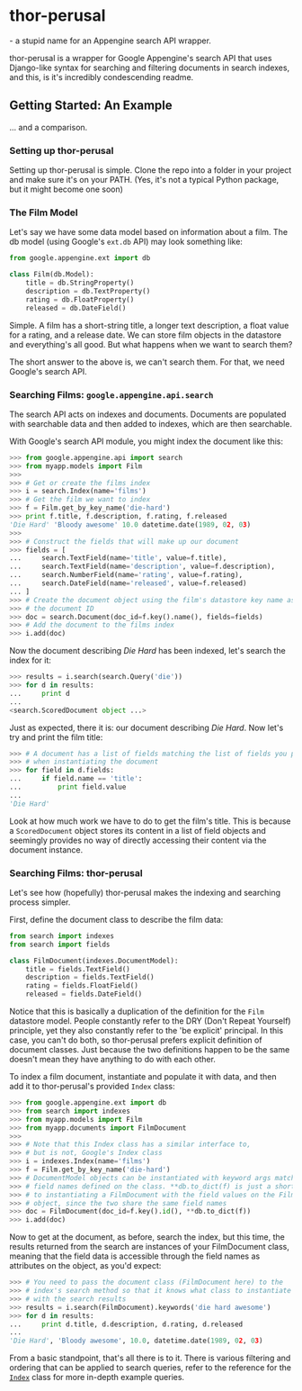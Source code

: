 # thor-perusal
\- a stupid name for an Appengine search API wrapper.

thor-perusal is a wrapper for Google Appengine's search API that uses Django-like syntax for searching and filtering documents in search indexes, and this, is it's incredibly condescending readme.

## Getting Started: An Example
... and a comparison.

### Setting up thor-perusal

Setting up thor-perusal is simple. Clone the repo into a folder in your project and make sure it's on your PATH. (Yes, it's not a typical Python package, but it might become one soon)

### The Film Model

Let's say we have some data model based on information about a film. The db model (using Google's `ext.db` API) may look something like:

```python
from google.appengine.ext import db

class Film(db.Model):
    title = db.StringProperty()
    description = db.TextProperty()
    rating = db.FloatProperty()
    released = db.DateField()
```

Simple. A film has a short-string title, a longer text description, a float value for a rating, and a release date. We can store film objects in the datastore and everything's all good. But what happens when we want to search them?

The short answer to the above is, we can't search them. For that, we need Google's search API.

### Searching Films: `google.appengine.api.search`

The search API acts on indexes and documents. Documents are populated with searchable data and then added to indexes, which are then searchable.

With Google's search API module, you might index the document like this:

```python
>>> from google.appengine.api import search
>>> from myapp.models import Film
>>>
>>> # Get or create the films index
>>> i = search.Index(name='films')
>>> # Get the film we want to index
>>> f = Film.get_by_key_name('die-hard')
>>> print f.title, f.description, f.rating, f.released
'Die Hard' 'Bloody awesome' 10.0 datetime.date(1989, 02, 03)
>>>
>>> # Construct the fields that will make up our document
>>> fields = [
...     search.TextField(name='title', value=f.title),
...     search.TextField(name='description', value=f.description),
...     search.NumberField(name='rating', value=f.rating),
...     search.DateField(name='released', value=f.released)
... ]
>>> # Create the document object using the film's datastore key name as
>>> # the document ID
>>> doc = search.Document(doc_id=f.key().name(), fields=fields)
>>> # Add the document to the films index
>>> i.add(doc)
```

Now the document describing _Die Hard_ has been indexed, let's search the index for it:

```python
>>> results = i.search(search.Query('die'))
>>> for d in results:
...     print d
...
<search.ScoredDocument object ...>
```

Just as expected, there it is: our document describing _Die Hard_. Now let's try and print the film title:

```python
>>> # A document has a list of fields matching the list of fields you passed in
>>> # when instantiating the document
>>> for field in d.fields:
...     if field.name == 'title':
...         print field.value
...
'Die Hard'
```

Look at how much work we have to do to get the film's title. This is because a `ScoredDocument` object stores its content in a list of field objects and seemingly provides no way of directly accessing their content via the document instance.

### Searching Films: thor-perusal

Let's see how (hopefully) thor-perusal makes the indexing and searching process simpler.

First, define the document class to describe the film data:

```python
from search import indexes
from search import fields

class FilmDocument(indexes.DocumentModel):
    title = fields.TextField()
    description = fields.TextField()
    rating = fields.FloatField()
    released = fields.DateField()
```

Notice that this is basically a duplication of the definition for the `Film` datastore model. People constantly refer to the DRY (Don't Repeat Yourself) principle, yet they also constantly refer to the 'be explicit' principal. In this case, you can't do both, so thor-perusal prefers explicit definition of document classes. Just because the two definitions happen to be the same doesn't mean they have anything to do with each other.

To index a film document, instantiate and populate it with data, and then add it to thor-perusal's provided `Index` class:

```python
>>> from google.appengine.ext import db
>>> from search import indexes
>>> from myapp.models import Film
>>> from myapp.documents import FilmDocument
>>>
>>> # Note that this Index class has a similar interface to,
>>> # but is not, Google's Index class
>>> i = indexes.Index(name='films')
>>> f = Film.get_by_key_name('die-hard')
>>> # DocumentModel objects can be instantiated with keyword args matching
>>> # field names defined on the class. **db.to_dict(f) is just a shortcut
>>> # to instantiating a FilmDocument with the field values on the Film
>>> # object, since the two share the same field names
>>> doc = FilmDocument(doc_id=f.key().id(), **db.to_dict(f))
>>> i.add(doc)
```

Now to get at the document, as before, search the index, but this time, the results returned from the search are instances of your FilmDocument class, meaning that the field data is accessible through the field names as attributes on the object, as you'd expect:

```python
>>> # You need to pass the document class (FilmDocument here) to the
>>> # index's search method so that it knows what class to instantiate
>>> # with the search results
>>> results = i.search(FilmDocument).keywords('die hard awesome')
>>> for d in results:
...     print d.title, d.description, d.rating, d.released
...
'Die Hard', 'Bloody awesome', 10.0, datetime.date(1989, 02, 03)
```

From a basic standpoint, that's all there is to it. There is various filtering and ordering that can be applied to search queries, refer to the reference for the [`Index`](#index) class for more in-depth example queries.